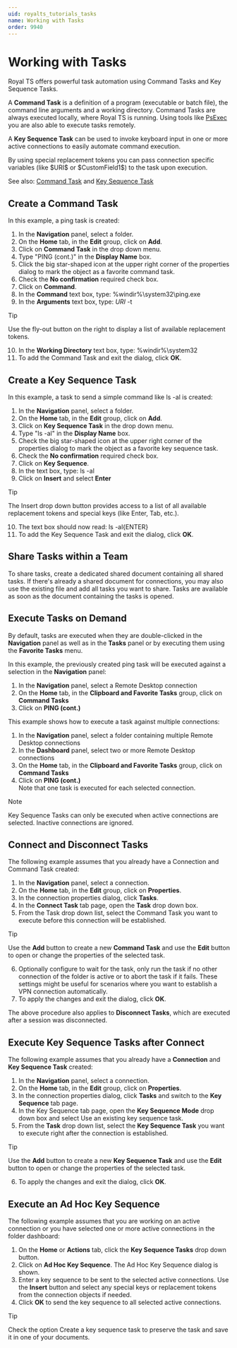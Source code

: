 ```yaml
---
uid: royalts_tutorials_tasks
name: Working with Tasks
order: 9940
---
```


# Working with Tasks
Royal TS offers powerful task automation using Command Tasks and Key Sequence Tasks.

A **Command Task** is a definition of a program (executable or batch file), the command line arguments and a working directory. Command Tasks are always executed locally, where Royal TS is running. Using tools like [PsExec](https://technet.microsoft.com/en-us/sysinternals/bb897553) you are also able to execute tasks remotely.

A **Key Sequence Task** can be used to invoke keyboard input in one or more active connections to easily automate command execution.

By using special replacement tokens you can pass connection specific variables (like \$URI\$ or \$CustomField1\$) to the task upon execution.

See also: [Command Task](xref:royalts_reference_tasks_command) and [Key Sequence Task](xref:royalts_reference_tasks_keysequencetask)

## Create a Command Task
In this example, a ping task is created:

1.  In the **Navigation** panel, select a folder.
2.  On the **Home** tab, in the **Edit** group, click on **Add**.
3.  Click on **Command Task** in the drop down menu.
4.  Type "PING (cont.)" in the **Display Name** box.
5.  Click the big star-shaped icon at the upper right corner of the properties dialog to mark the object as a favorite command task.
6.  Check the **No confirmation** required check box.
7.  Click on **Command**.
8.  In the **Command** text box, type: %windir%\system32\ping.exe
9.  In the **Arguments** text box, type: $URI$ -t

> [!Tip]
> Use the fly-out button on the right to display a list of available replacement tokens.

10.  In the **Working Directory** text box, type: %windir%\system32
2.  To add the Command Task and exit the dialog, click **OK**.

## Create a Key Sequence Task
In this example, a task to send a simple command like ls -al is created:

1.  In the **Navigation** panel, select a folder.
2.  On the **Home** tab, in the **Edit** group, click on **Add**.
3.  Click on **Key Sequence Task** in the drop down menu.
4.  Type "ls -al" in the **Display Name** box.
5.  Check the big star-shaped icon at the upper right corner of the properties dialog to mark the object as a favorite key sequence task.
6.  Check the **No confirmation** required check box.
7.  Click on **Key Sequence**.
8.  In the text box, type: ls -al
9.  Click on **Insert** and select **Enter**

> [!Tip]
> The Insert drop down button provides access to a list of all available replacement tokens and special keys (like Enter, Tab, etc.).

10. The text box should now read: ls -al{ENTER}
11. To add the Key Sequence Task and exit the dialog, click **OK**.

## Share Tasks within a Team
To share tasks, create a dedicated shared document containing all shared tasks. If there's already a shared document for connections, you may also use the existing file and add all tasks you want to share. Tasks are available as soon as the document containing the tasks is opened.

## Execute Tasks on Demand
By default, tasks are executed when they are double-clicked in the **Navigation** panel as well as in the **Tasks** panel or by executing them using the **Favorite Tasks** menu.

In this example, the previously created ping task will be executed against a selection in the **Navigation** panel:
1.  In the **Navigation** panel, select a Remote Desktop connection
2.  On the **Home** tab, in the **Clipboard and Favorite Tasks** group, click on **Command Tasks**
3.  Click on **PING (cont.)**

This example shows how to execute a task against multiple connections:
1.  In the **Navigation** panel, select a folder containing multiple Remote Desktop connections
2.  In the **Dashboard** panel, select two or more Remote Desktop connections
3.  On the **Home** tab, in the **Clipboard and Favorite Tasks** group, click on **Command Tasks**
4.  Click on **PING (cont.)**  
    Note that one task is executed for each selected connection.

> [!Note]
> Key Sequence Tasks can only be executed when active connections are selected. Inactive connections are ignored.

## Connect and Disconnect Tasks
The following example assumes that you already have a Connection and Command Task created:
1.  In the **Navigation** panel, select a connection.
2.  On the **Home** tab, in the **Edit** group, click on **Properties**.
3.  In the connection properties dialog, click **Tasks**.
4.  In the **Connect Task** tab page, open the **Task** drop down box.
5.  From the Task drop down list, select the Command Task you want to execute before this connection will be established.

> [!Tip]
> Use the **Add** button to create a new **Command Task** and use the **Edit** button to open or change the properties of the selected task.

6.  Optionally configure to wait for the task, only run the task if no other connection of the folder is active or to abort the task if it fails. These settings might be useful for scenarios where you want to establish a VPN connection automatically.
7.  To apply the changes and exit the dialog, click **OK**.

The above procedure also applies to **Disconnect Tasks**, which are executed after a session was disconnected.

## Execute Key Sequence Tasks after Connect
The following example assumes that you already have a **Connection** and **Key Sequence Task** created:
1.  In the **Navigation** panel, select a connection.
2.  On the **Home** tab, in the **Edit** group, click on **Properties**.
3.  In the connection properties dialog, click **Tasks** and switch to the **Key Sequence** tab page.
4.  In the Key Sequence tab page, open the **Key Sequence Mode** drop down box and select Use an existing key sequence task.
5.  From the **Task** drop down list, select the **Key Sequence Task** you want to execute right after the connection is established.

> [!Tip]
> Use the **Add** button to create a new **Key Sequence Task** and use the **Edit** button to open or change the properties of the selected task.

6.  To apply the changes and exit the dialog, click **OK**.

## Execute an Ad Hoc Key Sequence
The following example assumes that you are working on an active connection or you have selected one or more active connections in the folder dashboard:
1.  On the **Home** or **Actions** tab, click the **Key Sequence Tasks** drop down button.
2.  Click on **Ad Hoc Key Sequence**. The Ad Hoc Key Sequence dialog is shown.
3.  Enter a key sequence to be sent to the selected active connections. Use the **Insert** button and select any special keys or replacement tokens from the connection objects if needed.
4.  Click **OK** to send the key sequence to all selected active connections.

> [!Tip]
> Check the option Create a key sequence task to preserve the task and save it in one of your documents.